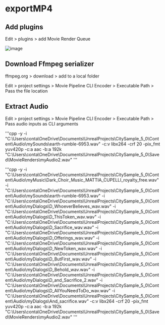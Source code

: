 # exportMP4

## Add plugins

Edit > plugins > add Movie Render Queue

![image](https://github.com/marcelpatrick/exportMP4/assets/12215115/a78ccb1c-8397-48f2-af10-761683405bfe)

## Download Ffmpeg serializer

ffmpeg.org > download > add to a local folder

Edit > project settings > Movie Pipeline CLI Encoder > Executable Path > Pass the file location 

## Extract Audio

Edit > project settings > Movie Pipeline CLI Encoder > Executable Path > Pass audio inputs as CLI arguments

'''cpp
-y -i "C:\Users\conta\OneDrive\Documents\UnrealProjects\CitySample_5_0\Content\Audio\mySounds\earth-rumble-6953.wav" -c:v libx264 -crf 20 -pix_fmt yuv420p -c:a aac -b:a 192k "C:\Users\conta\OneDrive\Documents\UnrealProjects\CitySample_5_0\Saved\MovieRenders\myAudio2.wav"
'''

'''cpp
-y -i "C:\Users\conta\OneDrive\Documents\UnrealProjects\CitySample_5_0\Content\Audio\myMusic\Dark_Choir_Music_MATTIA_CUPELLI_royalty_free.wav" -i "C:\Users\conta\OneDrive\Documents\UnrealProjects\CitySample_5_0\Content\Audio\mySounds\earth-rumble-6953.wav" -i "C:\Users\conta\OneDrive\Documents\UnrealProjects\CitySample_5_0\Content\Audio\myDialogs\D_WhoeverBelieves_wav.wav" -i "C:\Users\conta\OneDrive\Documents\UnrealProjects\CitySample_5_0\Content\Audio\myDialogs\D_ThisToken_wav.wav" -i "C:\Users\conta\OneDrive\Documents\UnrealProjects\CitySample_5_0\Content\Audio\myDialogs\D_Sacrifice_wav.wav" -i "C:\Users\conta\OneDrive\Documents\UnrealProjects\CitySample_5_0\Content\Audio\myDialogs\D_Offerings_wav.wav" -i "C:\Users\conta\OneDrive\Documents\UnrealProjects\CitySample_5_0\Content\Audio\myDialogs\D_NewToken_wav.wav" -i "C:\Users\conta\OneDrive\Documents\UnrealProjects\CitySample_5_0\Content\Audio\myDialogs\D_ButFirst_wav.wav" -i "C:\Users\conta\OneDrive\Documents\UnrealProjects\CitySample_5_0\Content\Audio\myDialogs\D_Behold_wav.wav" -i "C:\Users\conta\OneDrive\Documents\UnrealProjects\CitySample_5_0\Content\Audio\myDialogs\D_and_Sacrifice_2.wav" -i "C:\Users\conta\OneDrive\Documents\UnrealProjects\CitySample_5_0\Content\Audio\myDialogs\D_AllYouNeedToDo_wav.wav" -i "C:\Users\conta\OneDrive\Documents\UnrealProjects\CitySample_5_0\Content\Audio\myDialogs\And_sacrifice.wav" -c:v libx264 -crf 20 -pix_fmt yuv420p -c:a aac -b:a 192k "C:\Users\conta\OneDrive\Documents\UnrealProjects\CitySample_5_0\Saved\MovieRenders\myAudio2.wav"
'''


